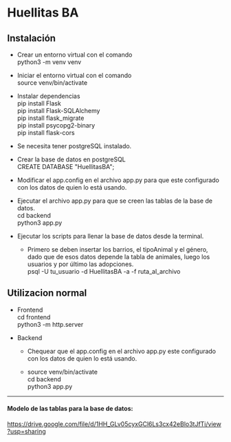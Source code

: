 # Huellitas BA

## Instalación

- Crear un entorno virtual con el comando   
    python3 -m venv venv  

- Iniciar el entorno virtual con el comando  
    source venv/bin/activate

- Instalar dependencias  
    pip install Flask  
    pip install Flask-SQLAlchemy  
    pip install flask_migrate  
    pip install psycopg2-binary  
    pip install flask-cors  

- Se necesita tener postgreSQL instalado.

- Crear la base de datos en postgreSQL  
    CREATE DATABASE "HuellitasBA";

- Modificar el app.config en el archivo app.py para que este configurado con los datos de quien lo está usando.

- Ejecutar el archivo app.py para que se creen las tablas de la base de datos.  
    cd backend    
    python3 app.py

- Ejecutar los scripts para llenar la base de datos desde la terminal.  
    - Primero se deben insertar los barrios, el tipoAnimal y el género, dado que de esos datos depende la tabla de animales, luego los usuarios y por último las adopciones.  
        psql -U tu_usuario -d HuellitasBA -a -f ruta_al_archivo



## Utilizacion normal

- Frontend  
    cd frontend  
    python3 -m http.server

- Backend
    - Chequear que el app.config en el archivo app.py este configurado con los datos de quien lo está usando.

    - source venv/bin/activate  
      cd backend  
      python3 app.py


--- 
#### Modelo de las tablas para la base de datos:  
https://drive.google.com/file/d/1HH_GLv05cyxGCl6Ls3cx42eBlo3tJfTi/view?usp=sharing
